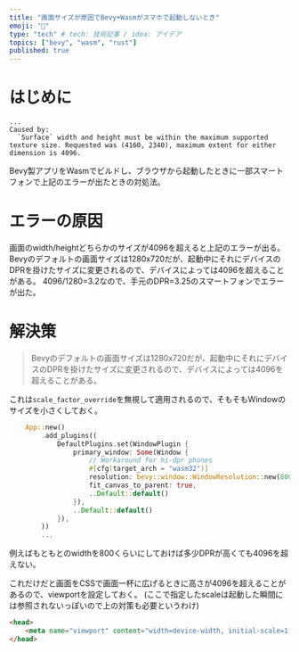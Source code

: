 ```yaml
---
title: "画面サイズが原因でBevy+Wasmがスマホで起動しないとき"
emoji: "📱"
type: "tech" # tech: 技術記事 / idea: アイデア
topics: ["bevy", "wasm", "rust"]
published: true
---
```


# はじめに

```
...
Caused by:
  `Surface` width and height must be within the maximum supported texture size. Requested was (4160, 2340), maximum extent for either dimension is 4096.
```

Bevy製アプリをWasmでビルドし、ブラウザから起動したときに一部スマートフォンで上記のエラーが出たときの対処法。

# エラーの原因

画面のwidth/heightどちらかのサイズが4096を超えると上記のエラーが出る。
Bevyのデフォルトの画面サイズは1280x720だが、起動中にそれにデバイスのDPRを掛けたサイズに変更されるので、デバイスによっては4096を超えることがある。
4096/1280=3.2なので、手元のDPR=3.25のスマートフォンでエラーが出た。

# 解決策

> Bevyのデフォルトの画面サイズは1280x720だが、起動中にそれにデバイスのDPRを掛けたサイズに変更されるので、デバイスによっては4096を超えることがある。

これは`scale_factor_override`を無視して適用されるので、そもそもWindowのサイズを小さくしておく。

```rust
    App::new()
        .add_plugins((
            DefaultPlugins.set(WindowPlugin {
                primary_window: Some(Window {
                    // Workaround for hi-dpr phones
                    #[cfg(target_arch = "wasm32")]
                    resolution: bevy::window::WindowResolution::new(800.0, 600.0),
                    fit_canvas_to_parent: true,
                    ..Default::default()
                }),
                ..Default::default()
            }),
        ))
        ...
```

例えばもともとのwidthを800くらいにしておけば多少DPRが高くても4096を超えない。

これだけだと画面をCSSで画面一杯に広げるときに高さが4096を超えることがあるので、viewportを設定しておく。
(ここで指定したscaleは起動した瞬間には参照されないっぽいので上の対策も必要というわけ)

```html
<head>
    <meta name="viewport" content="width=device-width, initial-scale=1, maximum-scale=1" />
</head>
```